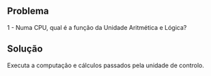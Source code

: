 ## Problema

1 - Numa CPU, qual é a função da Unidade Aritmética e Lógica?

## Solução

Executa a computação e cálculos passados pela unidade de controlo.
